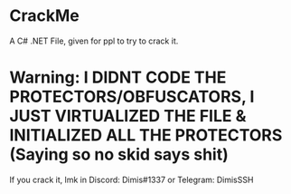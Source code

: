 # CrackMe
A C# .NET File, given for ppl to try to crack it.


# Warning: I DIDNT CODE THE PROTECTORS/OBFUSCATORS, I JUST VIRTUALIZED THE FILE & INITIALIZED ALL THE PROTECTORS (Saying so no skid says shit)



If you crack it, lmk in Discord: Dimis#1337 or Telegram: DimisSSH
